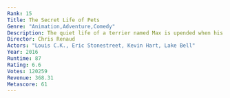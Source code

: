 ```yaml
---
Rank: 15
Title: The Secret Life of Pets
Genre: "Animation,Adventure,Comedy"
Description: The quiet life of a terrier named Max is upended when his owner takes in Duke, a stray whom Max instantly dislikes.
Director: Chris Renaud
Actors: "Louis C.K., Eric Stonestreet, Kevin Hart, Lake Bell"
Year: 2016
Runtime: 87
Rating: 6.6
Votes: 120259
Revenue: 368.31
Metascore: 61
---
```


